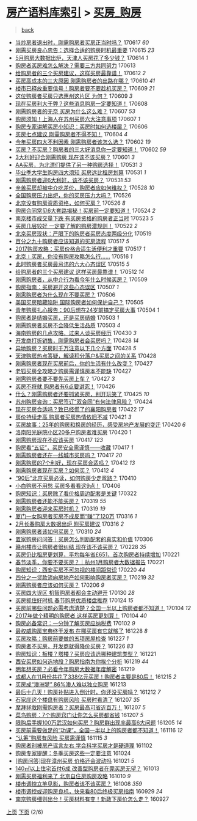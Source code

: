 [房产语料库索引](../../README.md)  > [买房_购房](买房_购房.md)
====
> [back](../README.md)

- [当炒房者退出时，刚需购房者买房正当时吗？](http://jkwz.applinzi.com/ittc/6980182919669613572.html#%E5%BD%93%E7%82%92%E6%88%BF%E8%80%85%E9%80%80%E5%87%BA%E6%97%B6%EF%BC%8C%E5%88%9A%E9%9C%80%E8%B4%AD%E6%88%BF%E8%80%85%E4%B9%B0%E6%88%BF%E6%AD%A3%E5%BD%93%E6%97%B6%E5%90%97%EF%BC%9F) 170617 *60* 
- [刚需买房良心忠告：选择合适的购房时机最重要](http://jkwz.applinzi.com/ittc/6979418866164696069.html#%E5%88%9A%E9%9C%80%E4%B9%B0%E6%88%BF%E8%89%AF%E5%BF%83%E5%BF%A0%E5%91%8A%EF%BC%9A%E9%80%89%E6%8B%A9%E5%90%88%E9%80%82%E7%9A%84%E8%B4%AD%E6%88%BF%E6%97%B6%E6%9C%BA%E6%9C%80%E9%87%8D%E8%A6%81) 170615 *23* 
- [5月购房大数据出炉，天津人买房花了多少钱？](http://jkwz.applinzi.com/ittc/6978950086871483397.html#5%E6%9C%88%E8%B4%AD%E6%88%BF%E5%A4%A7%E6%95%B0%E6%8D%AE%E5%87%BA%E7%82%89%EF%BC%8C%E5%A4%A9%E6%B4%A5%E4%BA%BA%E4%B9%B0%E6%88%BF%E8%8A%B1%E4%BA%86%E5%A4%9A%E5%B0%91%E9%92%B1%EF%BC%9F) 170614 *1* 
- [购房者买房难怎么解决？需要三方共同努力](http://jkwz.applinzi.com/ittc/6978757921889321988.html#%E8%B4%AD%E6%88%BF%E8%80%85%E4%B9%B0%E6%88%BF%E9%9A%BE%E6%80%8E%E4%B9%88%E8%A7%A3%E5%86%B3%EF%BC%9F%E9%9C%80%E8%A6%81%E4%B8%89%E6%96%B9%E5%85%B1%E5%90%8C%E5%8A%AA%E5%8A%9B) 170613  
- [给购房者的三个买房建议，这样买房最靠谱！](http://jkwz.applinzi.com/ittc/6978364188442231812.html#%E7%BB%99%E8%B4%AD%E6%88%BF%E8%80%85%E7%9A%84%E4%B8%89%E4%B8%AA%E4%B9%B0%E6%88%BF%E5%BB%BA%E8%AE%AE%EF%BC%8C%E8%BF%99%E6%A0%B7%E4%B9%B0%E6%88%BF%E6%9C%80%E9%9D%A0%E8%B0%B1%EF%BC%81) 170612 *2* 
- [买房高成本的三大原因 刚需购房者的出路在哪？](http://jkwz.applinzi.com/ittc/6977656850638963717.html#%E4%B9%B0%E6%88%BF%E9%AB%98%E6%88%90%E6%9C%AC%E7%9A%84%E4%B8%89%E5%A4%A7%E5%8E%9F%E5%9B%A0+%E5%88%9A%E9%9C%80%E8%B4%AD%E6%88%BF%E8%80%85%E7%9A%84%E5%87%BA%E8%B7%AF%E5%9C%A8%E5%93%AA%EF%BC%9F) 170610 *41* 
- [楼市已释放重要信号！购房者要不要趁机买房？](http://jkwz.applinzi.com/ittc/6977094241871201285.html#%E6%A5%BC%E5%B8%82%E5%B7%B2%E9%87%8A%E6%94%BE%E9%87%8D%E8%A6%81%E4%BF%A1%E5%8F%B7%EF%BC%81%E8%B4%AD%E6%88%BF%E8%80%85%E8%A6%81%E4%B8%8D%E8%A6%81%E8%B6%81%E6%9C%BA%E4%B9%B0%E6%88%BF%EF%BC%9F) 170609 *21* 
- [这位购房者买房只选惠州这片区 为何？](http://jkwz.applinzi.com/ittc/6977090715677885444.html#%E8%BF%99%E4%BD%8D%E8%B4%AD%E6%88%BF%E8%80%85%E4%B9%B0%E6%88%BF%E5%8F%AA%E9%80%89%E6%83%A0%E5%B7%9E%E8%BF%99%E7%89%87%E5%8C%BA+%E4%B8%BA%E4%BD%95%EF%BC%9F) 170609 *3* 
- [现在买房利大于弊？这些消息购房一定要知道！](http://jkwz.applinzi.com/ittc/6976769325061899268.html#%E7%8E%B0%E5%9C%A8%E4%B9%B0%E6%88%BF%E5%88%A9%E5%A4%A7%E4%BA%8E%E5%BC%8A%EF%BC%9F%E8%BF%99%E4%BA%9B%E6%B6%88%E6%81%AF%E8%B4%AD%E6%88%BF%E4%B8%80%E5%AE%9A%E8%A6%81%E7%9F%A5%E9%81%93%EF%BC%81) 170608  
- [刚需购房者的无奈 买房为什么这么难？](http://jkwz.applinzi.com/ittc/6976540946131846149.html#%E5%88%9A%E9%9C%80%E8%B4%AD%E6%88%BF%E8%80%85%E7%9A%84%E6%97%A0%E5%A5%88+%E4%B9%B0%E6%88%BF%E4%B8%BA%E4%BB%80%E4%B9%88%E8%BF%99%E4%B9%88%E9%9A%BE%EF%BC%9F) 170607 *53* 
- [购房须知！上海人在苏州买房六大注意事项](http://jkwz.applinzi.com/ittc/6976455278705771524.html#%E8%B4%AD%E6%88%BF%E9%A1%BB%E7%9F%A5%EF%BC%81%E4%B8%8A%E6%B5%B7%E4%BA%BA%E5%9C%A8%E8%8B%8F%E5%B7%9E%E4%B9%B0%E6%88%BF%E5%85%AD%E5%A4%A7%E6%B3%A8%E6%84%8F%E4%BA%8B%E9%A1%B9) 170607 *1* 
- [购房专家讲解买房小知识：买房时如何选楼层？](http://jkwz.applinzi.com/ittc/6975985825509540868.html#%E8%B4%AD%E6%88%BF%E4%B8%93%E5%AE%B6%E8%AE%B2%E8%A7%A3%E4%B9%B0%E6%88%BF%E5%B0%8F%E7%9F%A5%E8%AF%86%EF%BC%9A%E4%B9%B0%E6%88%BF%E6%97%B6%E5%A6%82%E4%BD%95%E9%80%89%E6%A5%BC%E5%B1%82%EF%BC%9F) 170606  
- [买房七点建议 刚需购房者不得不知！](http://jkwz.applinzi.com/ittc/6975412432364110852.html#%E4%B9%B0%E6%88%BF%E4%B8%83%E7%82%B9%E5%BB%BA%E8%AE%AE+%E5%88%9A%E9%9C%80%E8%B4%AD%E6%88%BF%E8%80%85%E4%B8%8D%E5%BE%97%E4%B8%8D%E7%9F%A5%EF%BC%81) 170604 *4* 
- [今年买房四大不利因素 刚需购房者该怎么选？](http://jkwz.applinzi.com/ittc/6974671076213654532.html#%E4%BB%8A%E5%B9%B4%E4%B9%B0%E6%88%BF%E5%9B%9B%E5%A4%A7%E4%B8%8D%E5%88%A9%E5%9B%A0%E7%B4%A0+%E5%88%9A%E9%9C%80%E8%B4%AD%E6%88%BF%E8%80%85%E8%AF%A5%E6%80%8E%E4%B9%88%E9%80%89%EF%BC%9F) 170602 *19* 
- [买房？不买房？购房者的三大好消息你一定要知道！](http://jkwz.applinzi.com/ittc/6974572831600804868.html#%E4%B9%B0%E6%88%BF%EF%BC%9F%E4%B8%8D%E4%B9%B0%E6%88%BF%EF%BC%9F%E8%B4%AD%E6%88%BF%E8%80%85%E7%9A%84%E4%B8%89%E5%A4%A7%E5%A5%BD%E6%B6%88%E6%81%AF%E4%BD%A0%E4%B8%80%E5%AE%9A%E8%A6%81%E7%9F%A5%E9%81%93%EF%BC%81) 170602 *59* 
- [3大利好迎合刚需购房 现在该不该买房？](http://jkwz.applinzi.com/ittc/6974218887120815108.html#3%E5%A4%A7%E5%88%A9%E5%A5%BD%E8%BF%8E%E5%90%88%E5%88%9A%E9%9C%80%E8%B4%AD%E6%88%BF+%E7%8E%B0%E5%9C%A8%E8%AF%A5%E4%B8%8D%E8%AF%A5%E4%B9%B0%E6%88%BF%EF%BC%9F) 170601 *3* 
- [AA买房，为北漂们提供了另一种购房选择！](http://jkwz.applinzi.com/ittc/6973885988827825156.html#AA%E4%B9%B0%E6%88%BF%EF%BC%8C%E4%B8%BA%E5%8C%97%E6%BC%82%E4%BB%AC%E6%8F%90%E4%BE%9B%E4%BA%86%E5%8F%A6%E4%B8%80%E7%A7%8D%E8%B4%AD%E6%88%BF%E9%80%89%E6%8B%A9%EF%BC%81) 170531 *3* 
- [毕业季大学生购房四大须知 买房远比租房划算](http://jkwz.applinzi.com/ittc/6973870676568966149.html#%E6%AF%95%E4%B8%9A%E5%AD%A3%E5%A4%A7%E5%AD%A6%E7%94%9F%E8%B4%AD%E6%88%BF%E5%9B%9B%E5%A4%A7%E9%A1%BB%E7%9F%A5+%E4%B9%B0%E6%88%BF%E8%BF%9C%E6%AF%94%E7%A7%9F%E6%88%BF%E5%88%92%E7%AE%97) 170531 *1* 
- [刚需购房者迎6大利好，该不该买房？](http://jkwz.applinzi.com/ittc/6973857582136427525.html#%E5%88%9A%E9%9C%80%E8%B4%AD%E6%88%BF%E8%80%85%E8%BF%8E6%E5%A4%A7%E5%88%A9%E5%A5%BD%EF%BC%8C%E8%AF%A5%E4%B8%8D%E8%AF%A5%E4%B9%B0%E6%88%BF%EF%BC%9F) 170531 *53* 
- [辛苦买房却被中介吃差价，购房者应如何维权？](http://jkwz.applinzi.com/ittc/6972686419389580293.html#%E8%BE%9B%E8%8B%A6%E4%B9%B0%E6%88%BF%E5%8D%B4%E8%A2%AB%E4%B8%AD%E4%BB%8B%E5%90%83%E5%B7%AE%E4%BB%B7%EF%BC%8C%E8%B4%AD%E6%88%BF%E8%80%85%E5%BA%94%E5%A6%82%E4%BD%95%E7%BB%B4%E6%9D%83%EF%BC%9F) 170528 *10* 
- [全国购房压力出炉，你的买房压力大吗？](http://jkwz.applinzi.com/ittc/6971994106313049093.html#%E5%85%A8%E5%9B%BD%E8%B4%AD%E6%88%BF%E5%8E%8B%E5%8A%9B%E5%87%BA%E7%82%89%EF%BC%8C%E4%BD%A0%E7%9A%84%E4%B9%B0%E6%88%BF%E5%8E%8B%E5%8A%9B%E5%A4%A7%E5%90%97%EF%BC%9F) 170526  
- [北京没有购房资质资格，如何买房？](http://jkwz.applinzi.com/ittc/6971928297968501765.html#%E5%8C%97%E4%BA%AC%E6%B2%A1%E6%9C%89%E8%B4%AD%E6%88%BF%E8%B5%84%E8%B4%A8%E8%B5%84%E6%A0%BC%EF%BC%8C%E5%A6%82%E4%BD%95%E4%B9%B0%E6%88%BF%EF%BC%9F) 170526 *8* 
- [购房合同常见6大套路揭秘！买房前一定要知道！](http://jkwz.applinzi.com/ittc/6971192608956089349.html#%E8%B4%AD%E6%88%BF%E5%90%88%E5%90%8C%E5%B8%B8%E8%A7%816%E5%A4%A7%E5%A5%97%E8%B7%AF%E6%8F%AD%E7%A7%98%EF%BC%81%E4%B9%B0%E6%88%BF%E5%89%8D%E4%B8%80%E5%AE%9A%E8%A6%81%E7%9F%A5%E9%81%93%EF%BC%81) 170524 *2* 
- [南京楼市成交量下跌 有买房资格的购房者正当时](http://jkwz.applinzi.com/ittc/6970875076768433156.html#%E5%8D%97%E4%BA%AC%E6%A5%BC%E5%B8%82%E6%88%90%E4%BA%A4%E9%87%8F%E4%B8%8B%E8%B7%8C+%E6%9C%89%E4%B9%B0%E6%88%BF%E8%B5%84%E6%A0%BC%E7%9A%84%E8%B4%AD%E6%88%BF%E8%80%85%E6%AD%A3%E5%BD%93%E6%97%B6) 170523 *5* 
- [买房几层较好 一定要了解的购房潜规则！](http://jkwz.applinzi.com/ittc/6970620522537681924.html#%E4%B9%B0%E6%88%BF%E5%87%A0%E5%B1%82%E8%BE%83%E5%A5%BD+%E4%B8%80%E5%AE%9A%E8%A6%81%E4%BA%86%E8%A7%A3%E7%9A%84%E8%B4%AD%E6%88%BF%E6%BD%9C%E8%A7%84%E5%88%99%EF%BC%81) 170522 *2* 
- [北京买房现状：严限下的购房者买房态度两级分化](http://jkwz.applinzi.com/ittc/6969340343215457285.html#%E5%8C%97%E4%BA%AC%E4%B9%B0%E6%88%BF%E7%8E%B0%E7%8A%B6%EF%BC%9A%E4%B8%A5%E9%99%90%E4%B8%8B%E7%9A%84%E8%B4%AD%E6%88%BF%E8%80%85%E4%B9%B0%E6%88%BF%E6%80%81%E5%BA%A6%E4%B8%A4%E7%BA%A7%E5%88%86%E5%8C%96) 170519  
- [百分之九十购房者应该知道的买房流程](http://jkwz.applinzi.com/ittc/6968532907927798789.html#%E7%99%BE%E5%88%86%E4%B9%8B%E4%B9%9D%E5%8D%81%E8%B4%AD%E6%88%BF%E8%80%85%E5%BA%94%E8%AF%A5%E7%9F%A5%E9%81%93%E7%9A%84%E4%B9%B0%E6%88%BF%E6%B5%81%E7%A8%8B) 170517 *5* 
- [2017购房攻略：买房价格合适生活便利才重要](http://jkwz.applinzi.com/ittc/6968688498805572612.html#2017%E8%B4%AD%E6%88%BF%E6%94%BB%E7%95%A5%EF%BC%9A%E4%B9%B0%E6%88%BF%E4%BB%B7%E6%A0%BC%E5%90%88%E9%80%82%E7%94%9F%E6%B4%BB%E4%BE%BF%E5%88%A9%E6%89%8D%E9%87%8D%E8%A6%81) 170517 *1* 
- [北京∣买房，你没有购房攻略怎么行……](http://jkwz.applinzi.com/ittc/6968314600230487044.html#%E5%8C%97%E4%BA%AC%E2%88%A3%E4%B9%B0%E6%88%BF%EF%BC%8C%E4%BD%A0%E6%B2%A1%E6%9C%89%E8%B4%AD%E6%88%BF%E6%94%BB%E7%95%A5%E6%80%8E%E4%B9%88%E8%A1%8C%E2%80%A6%E2%80%A6) 170516 *1* 
- [此时购房者买房最忌讳的六大心态误区](http://jkwz.applinzi.com/ittc/6967854691558884357.html#%E6%AD%A4%E6%97%B6%E8%B4%AD%E6%88%BF%E8%80%85%E4%B9%B0%E6%88%BF%E6%9C%80%E5%BF%8C%E8%AE%B3%E7%9A%84%E5%85%AD%E5%A4%A7%E5%BF%83%E6%80%81%E8%AF%AF%E5%8C%BA) 170515 *5* 
- [给购房者的三个买房建议 这样买房最靠谱！](http://jkwz.applinzi.com/ittc/6966863638492087300.html#%E7%BB%99%E8%B4%AD%E6%88%BF%E8%80%85%E7%9A%84%E4%B8%89%E4%B8%AA%E4%B9%B0%E6%88%BF%E5%BB%BA%E8%AE%AE+%E8%BF%99%E6%A0%B7%E4%B9%B0%E6%88%BF%E6%9C%80%E9%9D%A0%E8%B0%B1%EF%BC%81) 170512 *14* 
- [刚需购房者，从中介行为看今年什么时候买房？](http://jkwz.applinzi.com/ittc/6965681374571791364.html#%E5%88%9A%E9%9C%80%E8%B4%AD%E6%88%BF%E8%80%85%EF%BC%8C%E4%BB%8E%E4%B8%AD%E4%BB%8B%E8%A1%8C%E4%B8%BA%E7%9C%8B%E4%BB%8A%E5%B9%B4%E4%BB%80%E4%B9%88%E6%97%B6%E5%80%99%E4%B9%B0%E6%88%BF%EF%BC%9F) 170509  
- [购房指南：买房避开这些心态误区](http://jkwz.applinzi.com/ittc/6964966764621349892.html#%E8%B4%AD%E6%88%BF%E6%8C%87%E5%8D%97%EF%BC%9A%E4%B9%B0%E6%88%BF%E9%81%BF%E5%BC%80%E8%BF%99%E4%BA%9B%E5%BF%83%E6%80%81%E8%AF%AF%E5%8C%BA) 170507 *1* 
- [刚需购房者为什么现在不要买房？](http://jkwz.applinzi.com/ittc/6964614259299320836.html#%E5%88%9A%E9%9C%80%E8%B4%AD%E6%88%BF%E8%80%85%E4%B8%BA%E4%BB%80%E4%B9%88%E7%8E%B0%E5%9C%A8%E4%B8%8D%E8%A6%81%E4%B9%B0%E6%88%BF%EF%BC%9F) 170506  
- [美国买房暗藏陷阱 国际购房者如何保护自己？](http://jkwz.applinzi.com/ittc/6964225270906094597.html#%E7%BE%8E%E5%9B%BD%E4%B9%B0%E6%88%BF%E6%9A%97%E8%97%8F%E9%99%B7%E9%98%B1+%E5%9B%BD%E9%99%85%E8%B4%AD%E6%88%BF%E8%80%85%E5%A6%82%E4%BD%95%E4%BF%9D%E6%8A%A4%E8%87%AA%E5%B7%B1%EF%BC%9F) 170505  
- [青年购房扎心报告：90后想在24岁前搞定买房大事](http://jkwz.applinzi.com/ittc/6963816273493361669.html#%E9%9D%92%E5%B9%B4%E8%B4%AD%E6%88%BF%E6%89%8E%E5%BF%83%E6%8A%A5%E5%91%8A%EF%BC%9A90%E5%90%8E%E6%83%B3%E5%9C%A824%E5%B2%81%E5%89%8D%E6%90%9E%E5%AE%9A%E4%B9%B0%E6%88%BF%E5%A4%A7%E4%BA%8B) 170504 *1* 
- [购房者是结婚买房，还是买房结婚](http://jkwz.applinzi.com/ittc/6963499884207408132.html#%E8%B4%AD%E6%88%BF%E8%80%85%E6%98%AF%E7%BB%93%E5%A9%9A%E4%B9%B0%E6%88%BF%EF%BC%8C%E8%BF%98%E6%98%AF%E4%B9%B0%E6%88%BF%E7%BB%93%E5%A9%9A) 170503 *1* 
- [刚需购房者买房不会降低生活品质](http://jkwz.applinzi.com/ittc/6963219289019515909.html#%E5%88%9A%E9%9C%80%E8%B4%AD%E6%88%BF%E8%80%85%E4%B9%B0%E6%88%BF%E4%B8%8D%E4%BC%9A%E9%99%8D%E4%BD%8E%E7%94%9F%E6%B4%BB%E5%93%81%E8%B4%A8) 170503 *4* 
- [海南购房的几点攻略，过来人谈买房经历](http://jkwz.applinzi.com/ittc/6962369602762834948.html#%E6%B5%B7%E5%8D%97%E8%B4%AD%E6%88%BF%E7%9A%84%E5%87%A0%E7%82%B9%E6%94%BB%E7%95%A5%EF%BC%8C%E8%BF%87%E6%9D%A5%E4%BA%BA%E8%B0%88%E4%B9%B0%E6%88%BF%E7%BB%8F%E5%8E%86) 170430 *3* 
- [开发商打折销售，刚需购房者会买房吗？](http://jkwz.applinzi.com/ittc/6961637150670980100.html#%E5%BC%80%E5%8F%91%E5%95%86%E6%89%93%E6%8A%98%E9%94%80%E5%94%AE%EF%BC%8C%E5%88%9A%E9%9C%80%E8%B4%AD%E6%88%BF%E8%80%85%E4%BC%9A%E4%B9%B0%E6%88%BF%E5%90%97%EF%BC%9F) 170428 *14* 
- [异地购房？买房时千万注意以下几个方面](http://jkwz.applinzi.com/ittc/6961607517107913732.html#%E5%BC%82%E5%9C%B0%E8%B4%AD%E6%88%BF%EF%BC%9F%E4%B9%B0%E6%88%BF%E6%97%B6%E5%8D%83%E4%B8%87%E6%B3%A8%E6%84%8F%E4%BB%A5%E4%B8%8B%E5%87%A0%E4%B8%AA%E6%96%B9%E9%9D%A2) 170428 *5* 
- [天津购房热点答疑，解读积分落户&amp;买房之间的关系](http://jkwz.applinzi.com/ittc/6961512585760343045.html#%E5%A4%A9%E6%B4%A5%E8%B4%AD%E6%88%BF%E7%83%AD%E7%82%B9%E7%AD%94%E7%96%91%EF%BC%8C%E8%A7%A3%E8%AF%BB%E7%A7%AF%E5%88%86%E8%90%BD%E6%88%B7%26amp%3B%E4%B9%B0%E6%88%BF%E4%B9%8B%E9%97%B4%E7%9A%84%E5%85%B3%E7%B3%BB) 170428  
- [刚需购房者现在买房前后，你的生活有什么改变？](http://jkwz.applinzi.com/ittc/6961300427768333317.html#%E5%88%9A%E9%9C%80%E8%B4%AD%E6%88%BF%E8%80%85%E7%8E%B0%E5%9C%A8%E4%B9%B0%E6%88%BF%E5%89%8D%E5%90%8E%EF%BC%8C%E4%BD%A0%E7%9A%84%E7%94%9F%E6%B4%BB%E6%9C%89%E4%BB%80%E4%B9%88%E6%94%B9%E5%8F%98%EF%BC%9F) 170427  
- [老狐买房全攻略之购房需谨慎房本不能缺](http://jkwz.applinzi.com/ittc/6961183084715181060.html#%E8%80%81%E7%8B%90%E4%B9%B0%E6%88%BF%E5%85%A8%E6%94%BB%E7%95%A5%E4%B9%8B%E8%B4%AD%E6%88%BF%E9%9C%80%E8%B0%A8%E6%85%8E%E6%88%BF%E6%9C%AC%E4%B8%8D%E8%83%BD%E7%BC%BA) 170427  
- [刚需购房者要不要先买房上车？](http://jkwz.applinzi.com/ittc/6961164219205551108.html#%E5%88%9A%E9%9C%80%E8%B4%AD%E6%88%BF%E8%80%85%E8%A6%81%E4%B8%8D%E8%A6%81%E5%85%88%E4%B9%B0%E6%88%BF%E4%B8%8A%E8%BD%A6%EF%BC%9F) 170427 *3* 
- [买房不将就 购房者有6点要讲究！](http://jkwz.applinzi.com/ittc/6960889122444018693.html#%E4%B9%B0%E6%88%BF%E4%B8%8D%E5%B0%86%E5%B0%B1+%E8%B4%AD%E6%88%BF%E8%80%85%E6%9C%896%E7%82%B9%E8%A6%81%E8%AE%B2%E7%A9%B6%EF%BC%81) 170426  
- [什么？刚需购房者还要抓紧买房，别开玩笑了](http://jkwz.applinzi.com/ittc/6960507094120793093.html#%E4%BB%80%E4%B9%88%EF%BC%9F%E5%88%9A%E9%9C%80%E8%B4%AD%E6%88%BF%E8%80%85%E8%BF%98%E8%A6%81%E6%8A%93%E7%B4%A7%E4%B9%B0%E6%88%BF%EF%BC%8C%E5%88%AB%E5%BC%80%E7%8E%A9%E7%AC%91%E4%BA%86) 170425 *10* 
- [苏州购房咨询：买房签订“双合同”有何法律风险？](http://jkwz.applinzi.com/ittc/6960027059555402756.html#%E8%8B%8F%E5%B7%9E%E8%B4%AD%E6%88%BF%E5%92%A8%E8%AF%A2%EF%BC%9A%E4%B9%B0%E6%88%BF%E7%AD%BE%E8%AE%A2%E2%80%9C%E5%8F%8C%E5%90%88%E5%90%8C%E2%80%9D%E6%9C%89%E4%BD%95%E6%B3%95%E5%BE%8B%E9%A3%8E%E9%99%A9%EF%BC%9F) 170424  
- [现在买房合适吗？致已经慌了的襄阳购房者](http://jkwz.applinzi.com/ittc/6959334122056057861.html#%E7%8E%B0%E5%9C%A8%E4%B9%B0%E6%88%BF%E5%90%88%E9%80%82%E5%90%97%EF%BC%9F%E8%87%B4%E5%B7%B2%E7%BB%8F%E6%85%8C%E4%BA%86%E7%9A%84%E8%A5%84%E9%98%B3%E8%B4%AD%E6%88%BF%E8%80%85) 170422 *17* 
- [房价持续走高 购房者买房热情依旧不减](http://jkwz.applinzi.com/ittc/6959026018835760133.html#%E6%88%BF%E4%BB%B7%E6%8C%81%E7%BB%AD%E8%B5%B0%E9%AB%98+%E8%B4%AD%E6%88%BF%E8%80%85%E4%B9%B0%E6%88%BF%E7%83%AD%E6%83%85%E4%BE%9D%E6%97%A7%E4%B8%8D%E5%87%8F) 170421 *3* 
- [买房故事：25年的购房和换房的经历，感受房地产发展的变迁](http://jkwz.applinzi.com/ittc/6958691223794615300.html#%E4%B9%B0%E6%88%BF%E6%95%85%E4%BA%8B%EF%BC%9A25%E5%B9%B4%E7%9A%84%E8%B4%AD%E6%88%BF%E5%92%8C%E6%8D%A2%E6%88%BF%E7%9A%84%E7%BB%8F%E5%8E%86%EF%BC%8C%E6%84%9F%E5%8F%97%E6%88%BF%E5%9C%B0%E4%BA%A7%E5%8F%91%E5%B1%95%E7%9A%84%E5%8F%98%E8%BF%81) 170420 *6* 
- [洛南阳光庭院小区20多户购房者难买房](http://jkwz.applinzi.com/ittc/6958444534680781829.html#%E6%B4%9B%E5%8D%97%E9%98%B3%E5%85%89%E5%BA%AD%E9%99%A2%E5%B0%8F%E5%8C%BA20%E5%A4%9A%E6%88%B7%E8%B4%AD%E6%88%BF%E8%80%85%E9%9A%BE%E4%B9%B0%E6%88%BF) 170420 *1* 
- [刚需购房现在不应该买房](http://jkwz.applinzi.com/ittc/6957544031201526788.html#%E5%88%9A%E9%9C%80%E8%B4%AD%E6%88%BF%E7%8E%B0%E5%9C%A8%E4%B8%8D%E5%BA%94%E8%AF%A5%E4%B9%B0%E6%88%BF) 170417 *123* 
- [购房看“五证”，买房安全需谨慎——收藏](http://jkwz.applinzi.com/ittc/6957461893458428933.html#%E8%B4%AD%E6%88%BF%E7%9C%8B%E2%80%9C%E4%BA%94%E8%AF%81%E2%80%9D%EF%BC%8C%E4%B9%B0%E6%88%BF%E5%AE%89%E5%85%A8%E9%9C%80%E8%B0%A8%E6%85%8E%E2%80%94%E2%80%94%E6%94%B6%E8%97%8F) 170417 *1* 
- [刚需购房者还在一线城市买房吗？](http://jkwz.applinzi.com/ittc/6957302977705542661.html#%E5%88%9A%E9%9C%80%E8%B4%AD%E6%88%BF%E8%80%85%E8%BF%98%E5%9C%A8%E4%B8%80%E7%BA%BF%E5%9F%8E%E5%B8%82%E4%B9%B0%E6%88%BF%E5%90%97%EF%BC%9F) 170417 *20* 
- [刚需购房的7个利好，现在买房合适吗？](http://jkwz.applinzi.com/ittc/6955705100583568388.html#%E5%88%9A%E9%9C%80%E8%B4%AD%E6%88%BF%E7%9A%847%E4%B8%AA%E5%88%A9%E5%A5%BD%EF%BC%8C%E7%8E%B0%E5%9C%A8%E4%B9%B0%E6%88%BF%E5%90%88%E9%80%82%E5%90%97%EF%BC%9F) 170412 *13* 
- [刚需购房者现在买房？如何买？](http://jkwz.applinzi.com/ittc/6955607071780242436.html#%E5%88%9A%E9%9C%80%E8%B4%AD%E6%88%BF%E8%80%85%E7%8E%B0%E5%9C%A8%E4%B9%B0%E6%88%BF%EF%BC%9F%E5%A6%82%E4%BD%95%E4%B9%B0%EF%BC%9F) 170412 *4* 
- [“90后”北京买房必读，如何购房少走弯路？](http://jkwz.applinzi.com/ittc/6954933336924488709.html#%E2%80%9C90%E5%90%8E%E2%80%9D%E5%8C%97%E4%BA%AC%E4%B9%B0%E6%88%BF%E5%BF%85%E8%AF%BB%EF%BC%8C%E5%A6%82%E4%BD%95%E8%B4%AD%E6%88%BF%E5%B0%91%E8%B5%B0%E5%BC%AF%E8%B7%AF%EF%BC%9F) 170410  
- [小白购房不用愁 买房多看看这9点！](http://jkwz.applinzi.com/ittc/6953431883890295812.html#%E5%B0%8F%E7%99%BD%E8%B4%AD%E6%88%BF%E4%B8%8D%E7%94%A8%E6%84%81+%E4%B9%B0%E6%88%BF%E5%A4%9A%E7%9C%8B%E7%9C%8B%E8%BF%999%E7%82%B9%EF%BC%81) 170406  
- [购房知识：买房除了看价格周边配套是关键](http://jkwz.applinzi.com/ittc/6947991479694918660.html#%E8%B4%AD%E6%88%BF%E7%9F%A5%E8%AF%86%EF%BC%9A%E4%B9%B0%E6%88%BF%E9%99%A4%E4%BA%86%E7%9C%8B%E4%BB%B7%E6%A0%BC%E5%91%A8%E8%BE%B9%E9%85%8D%E5%A5%97%E6%98%AF%E5%85%B3%E9%94%AE) 170322  
- [刚需购房者还能不能买房？](http://jkwz.applinzi.com/ittc/6946736750096548869.html#%E5%88%9A%E9%9C%80%E8%B4%AD%E6%88%BF%E8%80%85%E8%BF%98%E8%83%BD%E4%B8%8D%E8%83%BD%E4%B9%B0%E6%88%BF%EF%BC%9F) 170319 *55* 
- [刚需购房者迎来买房时机？](http://jkwz.applinzi.com/ittc/6946692496506749957.html#%E5%88%9A%E9%9C%80%E8%B4%AD%E6%88%BF%E8%80%85%E8%BF%8E%E6%9D%A5%E4%B9%B0%E6%88%BF%E6%97%B6%E6%9C%BA%EF%BC%9F) 170319 *19* 
- [厦门一女购房者买房不成反而“赚”了120万](http://jkwz.applinzi.com/ittc/6945563485567190020.html#%E5%8E%A6%E9%97%A8%E4%B8%80%E5%A5%B3%E8%B4%AD%E6%88%BF%E8%80%85%E4%B9%B0%E6%88%BF%E4%B8%8D%E6%88%90%E5%8F%8D%E8%80%8C%E2%80%9C%E8%B5%9A%E2%80%9D%E4%BA%86120%E4%B8%87) 170316 *1* 
- [2月长春购房大数据出炉 附买房建议](http://jkwz.applinzi.com/ittc/6945554586222986245.html#2%E6%9C%88%E9%95%BF%E6%98%A5%E8%B4%AD%E6%88%BF%E5%A4%A7%E6%95%B0%E6%8D%AE%E5%87%BA%E7%82%89+%E9%99%84%E4%B9%B0%E6%88%BF%E5%BB%BA%E8%AE%AE) 170316 *2* 
- [刚需购房者该如何买房？](http://jkwz.applinzi.com/ittc/6943433304660509701.html#%E5%88%9A%E9%9C%80%E8%B4%AD%E6%88%BF%E8%80%85%E8%AF%A5%E5%A6%82%E4%BD%95%E4%B9%B0%E6%88%BF%EF%BC%9F) 170310 *24* 
- [置家购房问问答｜买房怎么判断配套的真实和价值](http://jkwz.applinzi.com/ittc/6941987759836365828.html#%E7%BD%AE%E5%AE%B6%E8%B4%AD%E6%88%BF%E9%97%AE%E9%97%AE%E7%AD%94%EF%BD%9C%E4%B9%B0%E6%88%BF%E6%80%8E%E4%B9%88%E5%88%A4%E6%96%AD%E9%85%8D%E5%A5%97%E7%9A%84%E7%9C%9F%E5%AE%9E%E5%92%8C%E4%BB%B7%E5%80%BC) 170306  
- [赣州楼市让购房者很纠结 现在该不该买房？](http://jkwz.applinzi.com/ittc/6939619748085236741.html#%E8%B5%A3%E5%B7%9E%E6%A5%BC%E5%B8%82%E8%AE%A9%E8%B4%AD%E6%88%BF%E8%80%85%E5%BE%88%E7%BA%A0%E7%BB%93+%E7%8E%B0%E5%9C%A8%E8%AF%A5%E4%B8%8D%E8%AF%A5%E4%B9%B0%E6%88%BF%EF%BC%9F) 170228 *35* 
- [买房仍比租房更划算，平均每年省£651，首次购房者持续增加](http://jkwz.applinzi.com/ittc/6937221484530631684.html#%E4%B9%B0%E6%88%BF%E4%BB%8D%E6%AF%94%E7%A7%9F%E6%88%BF%E6%9B%B4%E5%88%92%E7%AE%97%EF%BC%8C%E5%B9%B3%E5%9D%87%E6%AF%8F%E5%B9%B4%E7%9C%81%C2%A3651%EF%BC%8C%E9%A6%96%E6%AC%A1%E8%B4%AD%E6%88%BF%E8%80%85%E6%8C%81%E7%BB%AD%E5%A2%9E%E5%8A%A0) 170221  
- [春节淡季，你要不要买房？｜杭州1月购房者大数据报告](http://jkwz.applinzi.com/ittc/6937021834615866373.html#%E6%98%A5%E8%8A%82%E6%B7%A1%E5%AD%A3%EF%BC%8C%E4%BD%A0%E8%A6%81%E4%B8%8D%E8%A6%81%E4%B9%B0%E6%88%BF%EF%BC%9F%EF%BD%9C%E6%9D%AD%E5%B7%9E1%E6%9C%88%E8%B4%AD%E6%88%BF%E8%80%85%E5%A4%A7%E6%95%B0%E6%8D%AE%E6%8A%A5%E5%91%8A) 170221  
- [购房知识：西安买房不可忽视的楼间距常识](http://jkwz.applinzi.com/ittc/6936762393991578628.html#%E8%B4%AD%E6%88%BF%E7%9F%A5%E8%AF%86%EF%BC%9A%E8%A5%BF%E5%AE%89%E4%B9%B0%E6%88%BF%E4%B8%8D%E5%8F%AF%E5%BF%BD%E8%A7%86%E7%9A%84%E6%A5%BC%E9%97%B4%E8%B7%9D%E5%B8%B8%E8%AF%86) 170220 *44* 
- [四分之一贷款流向房地产如何影响购房者买房？](http://jkwz.applinzi.com/ittc/6936314212656874501.html#%E5%9B%9B%E5%88%86%E4%B9%8B%E4%B8%80%E8%B4%B7%E6%AC%BE%E6%B5%81%E5%90%91%E6%88%BF%E5%9C%B0%E4%BA%A7%E5%A6%82%E4%BD%95%E5%BD%B1%E5%93%8D%E8%B4%AD%E6%88%BF%E8%80%85%E4%B9%B0%E6%88%BF%EF%BC%9F) 170219 *32* 
- [刚需购房者应该如何买房？](http://jkwz.applinzi.com/ittc/6931531639246291973.html#%E5%88%9A%E9%9C%80%E8%B4%AD%E6%88%BF%E8%80%85%E5%BA%94%E8%AF%A5%E5%A6%82%E4%BD%95%E4%B9%B0%E6%88%BF%EF%BC%9F) 170206 *9* 
- [买房四大误区 机智购房者都会主动避开](http://jkwz.applinzi.com/ittc/6928624259705603076.html#%E4%B9%B0%E6%88%BF%E5%9B%9B%E5%A4%A7%E8%AF%AF%E5%8C%BA+%E6%9C%BA%E6%99%BA%E8%B4%AD%E6%88%BF%E8%80%85%E9%83%BD%E4%BC%9A%E4%B8%BB%E5%8A%A8%E9%81%BF%E5%BC%80) 170130 *28* 
- [买房抓住好时机 春节购房优质楼盘推荐](http://jkwz.applinzi.com/ittc/6926648032186860548.html#%E4%B9%B0%E6%88%BF%E6%8A%93%E4%BD%8F%E5%A5%BD%E6%97%B6%E6%9C%BA+%E6%98%A5%E8%8A%82%E8%B4%AD%E6%88%BF%E4%BC%98%E8%B4%A8%E6%A5%BC%E7%9B%98%E6%8E%A8%E8%8D%90) 170124 *15* 
- [买房前哪些问题必需考虑清楚？全国一半以上购房者都不知道！](http://jkwz.applinzi.com/ittc/6919229371994080261.html#%E4%B9%B0%E6%88%BF%E5%89%8D%E5%93%AA%E4%BA%9B%E9%97%AE%E9%A2%98%E5%BF%85%E9%9C%80%E8%80%83%E8%99%91%E6%B8%85%E6%A5%9A%EF%BC%9F%E5%85%A8%E5%9B%BD%E4%B8%80%E5%8D%8A%E4%BB%A5%E4%B8%8A%E8%B4%AD%E6%88%BF%E8%80%85%E9%83%BD%E4%B8%8D%E7%9F%A5%E9%81%93%EF%BC%81) 170104 *12* 
- [2017年做个精明的购房者 这样买房更划算！](http://jkwz.applinzi.com/ittc/6919275069288481796.html#2017%E5%B9%B4%E5%81%9A%E4%B8%AA%E7%B2%BE%E6%98%8E%E7%9A%84%E8%B4%AD%E6%88%BF%E8%80%85+%E8%BF%99%E6%A0%B7%E4%B9%B0%E6%88%BF%E6%9B%B4%E5%88%92%E7%AE%97%EF%BC%81) 170104 *40* 
- [购房必备常识：一分钟了解买房应纳税费](http://jkwz.applinzi.com/ittc/6918686254383498245.html#%E8%B4%AD%E6%88%BF%E5%BF%85%E5%A4%87%E5%B8%B8%E8%AF%86%EF%BC%9A%E4%B8%80%E5%88%86%E9%92%9F%E4%BA%86%E8%A7%A3%E4%B9%B0%E6%88%BF%E5%BA%94%E7%BA%B3%E7%A8%8E%E8%B4%B9) 170102 *9* 
- [最权威购房宝典终于发布 在哪买房有它就够了](http://jkwz.applinzi.com/ittc/6916761084773270532.html#%E6%9C%80%E6%9D%83%E5%A8%81%E8%B4%AD%E6%88%BF%E5%AE%9D%E5%85%B8%E7%BB%88%E4%BA%8E%E5%8F%91%E5%B8%83+%E5%9C%A8%E5%93%AA%E4%B9%B0%E6%88%BF%E6%9C%89%E5%AE%83%E5%B0%B1%E5%A4%9F%E4%BA%86) 161228 *8* 
- [买房攻略：购房前要做的五项房屋检查](http://jkwz.applinzi.com/ittc/6916353973471937540.html#%E4%B9%B0%E6%88%BF%E6%94%BB%E7%95%A5%EF%BC%9A%E8%B4%AD%E6%88%BF%E5%89%8D%E8%A6%81%E5%81%9A%E7%9A%84%E4%BA%94%E9%A1%B9%E6%88%BF%E5%B1%8B%E6%A3%80%E6%9F%A5) 161227 *1* 
- [购房者不买房，开发商就得降价买房？](http://jkwz.applinzi.com/ittc/6915938264199726085.html#%E8%B4%AD%E6%88%BF%E8%80%85%E4%B8%8D%E4%B9%B0%E6%88%BF%EF%BC%8C%E5%BC%80%E5%8F%91%E5%95%86%E5%B0%B1%E5%BE%97%E9%99%8D%E4%BB%B7%E4%B9%B0%E6%88%BF%EF%BC%9F) 161226 *83* 
- [购房知识：板楼？塔楼？买房应该选哪种建筑类型？](http://jkwz.applinzi.com/ittc/6914168714282140677.html#%E8%B4%AD%E6%88%BF%E7%9F%A5%E8%AF%86%EF%BC%9A%E6%9D%BF%E6%A5%BC%EF%BC%9F%E5%A1%94%E6%A5%BC%EF%BC%9F%E4%B9%B0%E6%88%BF%E5%BA%94%E8%AF%A5%E9%80%89%E5%93%AA%E7%A7%8D%E5%BB%BA%E7%AD%91%E7%B1%BB%E5%9E%8B%EF%BC%9F) 161221  
- [西安买房如何选地段？购房指南为你挨个分析](http://jkwz.applinzi.com/ittc/6913491679301862405.html#%E8%A5%BF%E5%AE%89%E4%B9%B0%E6%88%BF%E5%A6%82%E4%BD%95%E9%80%89%E5%9C%B0%E6%AE%B5%EF%BC%9F%E8%B4%AD%E6%88%BF%E6%8C%87%E5%8D%97%E4%B8%BA%E4%BD%A0%E6%8C%A8%E4%B8%AA%E5%88%86%E6%9E%90) 161219 *44* 
- [明年想买房？必看今年购房大数据年度解密](http://jkwz.applinzi.com/ittc/6913381363767313412.html#%E6%98%8E%E5%B9%B4%E6%83%B3%E4%B9%B0%E6%88%BF%EF%BC%9F%E5%BF%85%E7%9C%8B%E4%BB%8A%E5%B9%B4%E8%B4%AD%E6%88%BF%E5%A4%A7%E6%95%B0%E6%8D%AE%E5%B9%B4%E5%BA%A6%E8%A7%A3%E5%AF%86) 161219  
- [成都人在11月份共花了338亿元买房！购房者主要是80后！](http://jkwz.applinzi.com/ittc/6911979827879216133.html#%E6%88%90%E9%83%BD%E4%BA%BA%E5%9C%A811%E6%9C%88%E4%BB%BD%E5%85%B1%E8%8A%B1%E4%BA%86338%E4%BA%BF%E5%85%83%E4%B9%B0%E6%88%BF%EF%BC%81%E8%B4%AD%E6%88%BF%E8%80%85%E4%B8%BB%E8%A6%81%E6%98%AF80%E5%90%8E%EF%BC%81) 161215 *2* 
- [买房成“澳洲梦” 86%澳人难以独立购房](http://jkwz.applinzi.com/ittc/6911153806359659524.html#%E4%B9%B0%E6%88%BF%E6%88%90%E2%80%9C%E6%BE%B3%E6%B4%B2%E6%A2%A6%E2%80%9D+86%25%E6%BE%B3%E4%BA%BA%E9%9A%BE%E4%BB%A5%E7%8B%AC%E7%AB%8B%E8%B4%AD%E6%88%BF) 161213  
- [最后十几天！购房补贴进入倒计时，你还没买房吗？](http://jkwz.applinzi.com/ittc/6910767036262515716.html#%E6%9C%80%E5%90%8E%E5%8D%81%E5%87%A0%E5%A4%A9%EF%BC%81%E8%B4%AD%E6%88%BF%E8%A1%A5%E8%B4%B4%E8%BF%9B%E5%85%A5%E5%80%92%E8%AE%A1%E6%97%B6%EF%BC%8C%E4%BD%A0%E8%BF%98%E6%B2%A1%E4%B9%B0%E6%88%BF%E5%90%97%EF%BC%9F) 161212 *7* 
- [石家庄这个楼盘有购房风险 买房时看清了](http://jkwz.applinzi.com/ittc/6909012648812610565.html#%E7%9F%B3%E5%AE%B6%E5%BA%84%E8%BF%99%E4%B8%AA%E6%A5%BC%E7%9B%98%E6%9C%89%E8%B4%AD%E6%88%BF%E9%A3%8E%E9%99%A9+%E4%B9%B0%E6%88%BF%E6%97%B6%E7%9C%8B%E6%B8%85%E4%BA%86) 161207 *35* 
- [摩拜拯救刚需购房者？买房最高可省近百万！](http://jkwz.applinzi.com/ittc/6908925268332119044.html#%E6%91%A9%E6%8B%9C%E6%8B%AF%E6%95%91%E5%88%9A%E9%9C%80%E8%B4%AD%E6%88%BF%E8%80%85%EF%BC%9F%E4%B9%B0%E6%88%BF%E6%9C%80%E9%AB%98%E5%8F%AF%E7%9C%81%E8%BF%91%E7%99%BE%E4%B8%87%EF%BC%81) 161207 *5* 
- [菜鸟购房：7个购房窍门让你怎么买房都省钱](http://jkwz.applinzi.com/ittc/6908854528991822853.html#%E8%8F%9C%E9%B8%9F%E8%B4%AD%E6%88%BF%EF%BC%9A7%E4%B8%AA%E8%B4%AD%E6%88%BF%E7%AA%8D%E9%97%A8%E8%AE%A9%E4%BD%A0%E6%80%8E%E4%B9%88%E4%B9%B0%E6%88%BF%E9%83%BD%E7%9C%81%E9%92%B1) 161207 *5* 
- [限购后手握100万武汉如何买房？购房群出现率最高6大问题](http://jkwz.applinzi.com/ittc/6908061417818555397.html#%E9%99%90%E8%B4%AD%E5%90%8E%E6%89%8B%E6%8F%A1100%E4%B8%87%E6%AD%A6%E6%B1%89%E5%A6%82%E4%BD%95%E4%B9%B0%E6%88%BF%EF%BC%9F%E8%B4%AD%E6%88%BF%E7%BE%A4%E5%87%BA%E7%8E%B0%E7%8E%87%E6%9C%80%E9%AB%986%E5%A4%A7%E9%97%AE%E9%A2%98) 161205 *14* 
- [买房前需要做足的“功课”，全国一半以上的购房者都不知道！](http://jkwz.applinzi.com/ittc/6901119112784118788.html#%E4%B9%B0%E6%88%BF%E5%89%8D%E9%9C%80%E8%A6%81%E5%81%9A%E8%B6%B3%E7%9A%84%E2%80%9C%E5%8A%9F%E8%AF%BE%E2%80%9D%EF%BC%8C%E5%85%A8%E5%9B%BD%E4%B8%80%E5%8D%8A%E4%BB%A5%E4%B8%8A%E7%9A%84%E8%B4%AD%E6%88%BF%E8%80%85%E9%83%BD%E4%B8%8D%E7%9F%A5%E9%81%93%EF%BC%81) 161116 *12* 
- [“认筹”购房有风险 买房需谨慎](http://jkwz.applinzi.com/ittc/6900687400023360517.html#%E2%80%9C%E8%AE%A4%E7%AD%B9%E2%80%9D%E8%B4%AD%E6%88%BF%E6%9C%89%E9%A3%8E%E9%99%A9+%E4%B9%B0%E6%88%BF%E9%9C%80%E8%B0%A8%E6%85%8E) 161115 *3* 
- [购房者别被房产谣言左右 学会科学买房才是硬道理](http://jkwz.applinzi.com/ittc/6895852024154817541.html#%E8%B4%AD%E6%88%BF%E8%80%85%E5%88%AB%E8%A2%AB%E6%88%BF%E4%BA%A7%E8%B0%A3%E8%A8%80%E5%B7%A6%E5%8F%B3+%E5%AD%A6%E4%BC%9A%E7%A7%91%E5%AD%A6%E4%B9%B0%E6%88%BF%E6%89%8D%E6%98%AF%E7%A1%AC%E9%81%93%E7%90%86) 161102  
- [购房专家提醒：冬季买房这些一定要注意](http://jkwz.applinzi.com/ittc/6892590665589851140.html#%E8%B4%AD%E6%88%BF%E4%B8%93%E5%AE%B6%E6%8F%90%E9%86%92%EF%BC%9A%E5%86%AC%E5%AD%A3%E4%B9%B0%E6%88%BF%E8%BF%99%E4%BA%9B%E4%B8%80%E5%AE%9A%E8%A6%81%E6%B3%A8%E6%84%8F) 161024  
- [[购房问答]现在漳州买房 价格还会波动吗](http://jkwz.applinzi.com/ittc/6891455444777698309.html#%5B%E8%B4%AD%E6%88%BF%E9%97%AE%E7%AD%94%5D%E7%8E%B0%E5%9C%A8%E6%BC%B3%E5%B7%9E%E4%B9%B0%E6%88%BF+%E4%BB%B7%E6%A0%BC%E8%BF%98%E4%BC%9A%E6%B3%A2%E5%8A%A8%E5%90%97) 161021 *5* 
- [140㎡以上住宅首付6成 改善型购房者在莞买房无望？](http://jkwz.applinzi.com/ittc/6888139257675252741.html#140%E3%8E%A1%E4%BB%A5%E4%B8%8A%E4%BD%8F%E5%AE%85%E9%A6%96%E4%BB%986%E6%88%90+%E6%94%B9%E5%96%84%E5%9E%8B%E8%B4%AD%E6%88%BF%E8%80%85%E5%9C%A8%E8%8E%9E%E4%B9%B0%E6%88%BF%E6%97%A0%E6%9C%9B%EF%BC%9F) 161013  
- [刚需买房福利来了 北京自住房购房攻略](http://jkwz.applinzi.com/ittc/6887386571786945541.html#%E5%88%9A%E9%9C%80%E4%B9%B0%E6%88%BF%E7%A6%8F%E5%88%A9%E6%9D%A5%E4%BA%86+%E5%8C%97%E4%BA%AC%E8%87%AA%E4%BD%8F%E6%88%BF%E8%B4%AD%E6%88%BF%E6%94%BB%E7%95%A5) 161010 *9* 
- [楼市调控立竿见影，购房者该不该买房？](http://jkwz.applinzi.com/ittc/6886565905772839940.html#%E6%A5%BC%E5%B8%82%E8%B0%83%E6%8E%A7%E7%AB%8B%E7%AB%BF%E8%A7%81%E5%BD%B1%EF%BC%8C%E8%B4%AD%E6%88%BF%E8%80%85%E8%AF%A5%E4%B8%8D%E8%AF%A5%E4%B9%B0%E6%88%BF%EF%BC%9F) 161008 *359* 
- [楼市调控或迎购房良机，快来看80后终极买房指南](http://jkwz.applinzi.com/ittc/6883318629818434564.html#%E6%A5%BC%E5%B8%82%E8%B0%83%E6%8E%A7%E6%88%96%E8%BF%8E%E8%B4%AD%E6%88%BF%E8%89%AF%E6%9C%BA%EF%BC%8C%E5%BF%AB%E6%9D%A5%E7%9C%8B80%E5%90%8E%E7%BB%88%E6%9E%81%E4%B9%B0%E6%88%BF%E6%8C%87%E5%8D%97) 160929 *24* 
- [南京购房细则出台！买房材料有变！新政下房价怎么走？](http://jkwz.applinzi.com/ittc/6882603659598234628.html#%E5%8D%97%E4%BA%AC%E8%B4%AD%E6%88%BF%E7%BB%86%E5%88%99%E5%87%BA%E5%8F%B0%EF%BC%81%E4%B9%B0%E6%88%BF%E6%9D%90%E6%96%99%E6%9C%89%E5%8F%98%EF%BC%81%E6%96%B0%E6%94%BF%E4%B8%8B%E6%88%BF%E4%BB%B7%E6%80%8E%E4%B9%88%E8%B5%B0%EF%BC%9F) 160927  


 [上页](买房_购房3.md) [下页](买房_购房1.md)          (2/6)